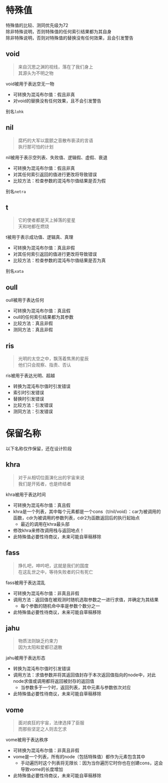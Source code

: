 # 特殊值  
特殊值的比较、测同优先级为72  
除非特殊说明，否则特殊值的任何索引结果都为其自身  
除非特殊说明，否则对特殊值的替换没有任何效果，且会引发警告  

## void  
>来自沉思之渊的视线，落在了我们身上  
>其源头为不明之物  

void被用于表达空无一物  
- 可转换为混沌布尔值：假且非真  
- 对void的替换没有任何效果，且不会引发警告  

别名`lohk`
## nil  
>腐朽的大军以震颤之音散布亵渎的言语  
>执行那可怕的计划  

nil被用于表示空列表、失败值、逻辑假、虚假、衰退  
- 可转换为混沌布尔值：假且非真  
- 对其任何索引返回的值进行更改将导致错误  
- 比较方法：检查参数的混沌布尔值结果是否为假  

别名`netra`  
## t  
>它的使者都是天上掉落的星星  
>天和地都在燃烧  

t被用于表示成功值、逻辑真、真理  
- 可转换为混沌布尔值：真且非假  
- 对其任何索引返回的值进行更改将导致错误  
- 比较方法：检查参数的混沌布尔值结果是否为真  

别名`xata`  
## oull  
oull被用于表达任何  
- 可转换为混沌布尔值：真且假  
- oull的任何索引结果都为其参数  
- 比较方法：真且非假  
- 测同方法：真且非假  

## ris  
>光明的太空之中，飘荡着焦黑的星辰  
>他们只会观察、指责、否认  

ris被用于表达光明、超越  
- 转换为混沌布尔值时引发错误  
- 索引时引发错误  
- 替换时引发错误  
- 比较方法：引发错误  
- 测同方法：引发错误  

# 保留名称  
以下名称仅作保留，还在设计阶段  

## khra  
>对于从相切位面演化出的宇宙来说  
>我们是开拓者，也是终结者  

khra被用于表达时间  
- 可转换为混沌布尔值：真且假  
- khra是一个列表，其中每个元素都是一个cons（t/nil/void）：car为被调用的函数，cdr为被调用的参数列表，cdr2为函数返回后的执行起始点  
  * 最近的调用在khra最头部  
- 修改khra来修改调用栈与返回地点！  
- 此特殊值必要性待商议，未来可能自草稿移除  

## fass  
>挣扎吧，呻吟吧，这就是我们的国度  
>在这乱世之中，等待失败者的只有死亡  

fass被用于表达混乱  
- 可转换为混沌布尔值：非真且非假  
- 调用方法：返回值在被观测时随机选取参数之一进行求值，并确定为其结果  
  * 每个参数的随机命中率是参数个数分之一  
- 此特殊值必要性待商议，未来可能自草稿移除  

## jahu  
>物质法则缺乏约束力  
>因为太阳和爱都已退散  

jahu被用于表达形态  
- 转换为混沌布尔值时引发错误  
- 调用方法：求值参数并将其返回值封存于本次返回值指向的node中，对此node求值或调用都将返回被封存的返回值  
  * 当参数多于一个时，返回列表，其中元素与参数依次对应  
- 此特殊值必要性待商议，未来可能自草稿移除  

## vome  
>面对疯狂的宇宙，法律选择了臣服  
>而那些坚定之人则去乞求  

vome被用于表达秩序  
- 可转换为混沌布尔值：非真且非假  
- vome是一个列表，所有的node（包括特殊值）都作为元素包含其中  
  * 手动遍历时这个列表将无限长：因为当你遍历它时你也在创建cons，这会导致vome的长度增加  
- 此特殊值必要性待商议，未来可能自草稿移除  
